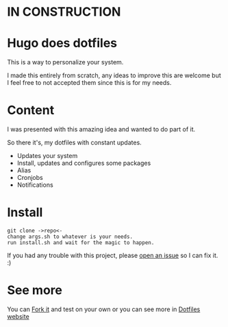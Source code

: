 # IN CONSTRUCTION

# Hugo does dotfiles

This is a way to personalize your system.


I made this entirely from scratch, any ideas to improve this are welcome but I feel free to not accepted them since this is for my needs.

# Content
I was presented with this amazing idea and wanted to do part of it.

So there it's, my dotfiles with constant updates.

* Updates your system
* Install, updates and configures some packages
* Alias
* Cronjobs
* Notifications

# Install

```
git clone ->repo<-
change args.sh to whatever is your needs.
run install.sh and wait for the magic to happen.
```
If you had any trouble with this project, please [open an issue](https://github.com/hugofree17/dotfiles/issues) so I can fix it. :)

# See more
You can [Fork it](https://github.com/holman/dotfiles/fork) and test on your own or you can see more in [Dotfiles website](https://dotfiles.github.io/)
